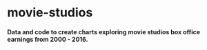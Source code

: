 # movie-studios

#### Data and code to create charts exploring movie studios box office earnings from 2000 - 2016.

